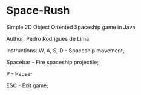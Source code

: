 # Space-Rush
Simple 2D Object Oriented Spaceship game in Java

Author: Pedro Rodrigues de Lima

Instructions:
W, A, S, D - Spaceship movement,

Spacebar - Fire spaceship projectile;

P - Pause;

ESC - Exit game;

